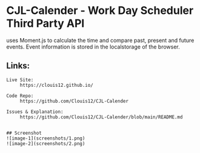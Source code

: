 # CJL-Calender - Work Day Scheduler Third Party API

uses Moment.js to calculate the time and compare past, present and future events. Event information is stored in the localstorage of the browser. 


## Links:
```
Live Site: 
     https://clouis12.github.io/
   
Code Repo: 
     https://github.com/Clouis12/CJL-Calender
  
Issues & Explanation:
     https://github.com/Clouis12/CJL-Calender/blob/main/README.md


## Screenshot 
![image-1](screenshots/1.png)
![image-2](screenshots/2.png)
